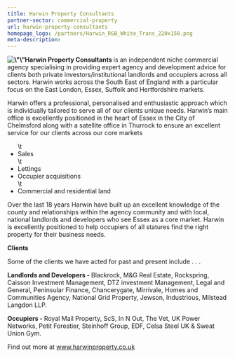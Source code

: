 ```yaml
---
title: Harwin Property Consultants
partner-sector: commercial-property
url: harwin-property-consultants
homepage_logo: /partners/Harwin_RGB_White_Trans_220x150.png
meta-description:
---
```


<p><strong><img alt=\"\" src=\"//clarity-strategies.github.io/ie-uploads/uploads/about/HARWIN_Property_Logo_RGVB_275px.jpg\" style=\"float:right; height:186px; margin-left:2px; margin-right:2px; width:275px\" />Harwin Property Consultants </strong>is an independent niche commercial agency specialising in providing expert agency and development advice for clients both private investors/institutional landlords and occupiers across all sectors. Harwin works across the South East of England with a particular focus on the East London, Essex, Suffolk and Hertfordshire markets.&nbsp;</p><p>Harwin offers a professional, personalised and enthusiastic approach which is individually tailored to serve all of our clients unique needs. Harwin&rsquo;s main office is excellently positioned in the heart of Essex in the City of Chelmsford along with a satellite office in Thurrock to ensure an excellent service for our clients across our core markets</p><ul>\t<li>Sales</li>\t<li>Lettings</li><li>Occupier acquisitions</li>\t<li>Commercial and residential land</li></ul><p>Over the last 18 years Harwin have built up an excellent knowledge of the county and relationships within the agency community and with local, national landlords and developers who see Essex as a core market. Harwin is excellently positioned to help occupiers of all statures find the right property for their business needs.</p><p><strong>Clients</strong></p><p>Some of the clients we have acted for past and present include . . .&nbsp;</p><p><strong>Landlords and Developers - </strong>Blackrock, M&amp;G Real Estate, Rockspring, Caisson Investment Management, DTZ investment Management, Legal and General, Peninsular Finance, Chancerygate, Mirrivale, Homes and Communities Agency, National Grid Property, Jewson, Industrious, Milstead Langdon LLP.</p><p><strong>Occupiers - </strong>Royal Mail Property, ScS, In N Out, The Vet, UK Power Networks, Petit Forestier, Steinhoff Group, EDF, Celsa Steel UK &amp; Sweat Union Gym.</p><p>Find out more at <a href=\"http://www.harwinproperty.co.uk\" target=\"_blank\">www.harwinproperty.co.uk</a></p>